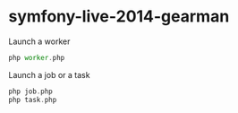 symfony-live-2014-gearman
=========================

Launch a worker

```php
php worker.php
```

Launch a job or a task

```php
php job.php
php task.php
```
